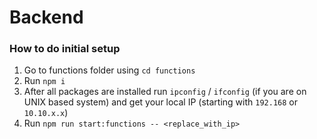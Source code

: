 # Backend

### How to do initial setup

1. Go to functions folder using `cd functions`
2. Run `npm i`
3. After all packages are installed run `ipconfig` / `ifconfig` (if you are on UNIX based system) and get your local IP (starting with `192.168` or `10.10.x.x`) 
4. Run `npm run start:functions -- <replace_with_ip>`